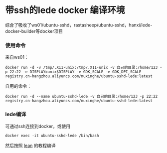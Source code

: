 # 带ssh的lede docker 编译环境

综合了吸收了ws01/ubuntu-sshd，rastasheep/ubuntu-sshd，hanxi/lede-docker-builder等docker项目

### 使用命令

来自ws01：
```
docker run -d -v /tmp/.X11-unix:/tmp/.X11-unix -v 自己的目录:/home/123 -p 22:22 -e DISPLAY=unix$DISPLAY -e GDK_SCALE -e GDK_DPI_SCALE registry.cn-hangzhou.aliyuncs.com/muxinghe/ubuntu-sshd-lede:latest
```

自用的命令：

```
docker run -d --name ubuntu-sshd-lede -v 自己的目录:/home/123 -p 22:22 registry.cn-hangzhou.aliyuncs.com/muxinghe/ubuntu-sshd-lede:latest
```


### lede编译

可通过ssh连接到docker，或使用

```
docker exec -it ubuntu-sshd-lede /bin/bash
```

然后按照 [lean](https://github.com/coolsnowwolf/lede) 的教程编译

